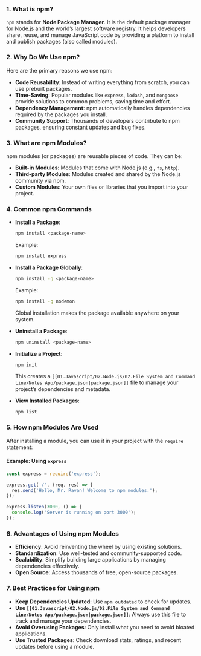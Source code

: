 ### 1. **What is npm?**

`npm` stands for **Node Package Manager**. It is the default package manager for Node.js and the world’s largest software registry. It helps developers share, reuse, and manage JavaScript code by providing a platform to install and publish packages (also called modules).

### 2. **Why Do We Use npm?**

Here are the primary reasons we use npm:

- **Code Reusability**: Instead of writing everything from scratch, you can use prebuilt packages.
- **Time-Saving**: Popular modules like `express`, `lodash`, and `mongoose` provide solutions to common problems, saving time and effort.
- **Dependency Management**: npm automatically handles dependencies required by the packages you install.
- **Community Support**: Thousands of developers contribute to npm packages, ensuring constant updates and bug fixes.

### 3. **What are npm Modules?**

npm modules (or packages) are reusable pieces of code. They can be:

- **Built-in Modules**: Modules that come with Node.js (e.g., `fs`, `http`).
- **Third-party Modules**: Modules created and shared by the Node.js community via npm.
- **Custom Modules**: Your own files or libraries that you import into your project.

### 4. **Common npm Commands**

- **Install a Package**:
    
    ```bash
    npm install <package-name>
    ```
    
    Example:
    
    ```bash
    npm install express
    ```
    
- **Install a Package Globally**:
    
    ```bash
    npm install -g <package-name>
    ```
    
    Example:
    
    ```bash
    npm install -g nodemon
    ```
    
    Global installation makes the package available anywhere on your system.
    
- **Uninstall a Package**:
    
    ```bash
    npm uninstall <package-name>
    ```
    
- **Initialize a Project**:
    
    ```bash
    npm init
    ```
    
    This creates a `[[01.Javascript/02.Node.js/02.File System and Command Line/Notes App/package.json|package.json]]` file to manage your project’s dependencies and metadata.
    
- **View Installed Packages**:
    
    ```bash
    npm list
    ```
    

### 5. **How npm Modules Are Used**

After installing a module, you can use it in your project with the `require` statement:

#### Example: Using `express`

```javascript
const express = require('express');

express.get('/', (req, res) => {
  res.send('Hello, Mr. Ravan! Welcome to npm modules.');
});

express.listen(3000, () => {
  console.log('Server is running on port 3000');
});
```

### 6. **Advantages of Using npm Modules**

- **Efficiency**: Avoid reinventing the wheel by using existing solutions.
- **Standardization**: Use well-tested and community-supported code.
- **Scalability**: Simplify building large applications by managing dependencies effectively.
- **Open Source**: Access thousands of free, open-source packages.

### 7. **Best Practices for Using npm**

- **Keep Dependencies Updated**: Use `npm outdated` to check for updates.
- **Use `[[01.Javascript/02.Node.js/02.File System and Command Line/Notes App/package.json|package.json]]`**: Always use this file to track and manage your dependencies.
- **Avoid Overusing Packages**: Only install what you need to avoid bloated applications.
- **Use Trusted Packages**: Check download stats, ratings, and recent updates before using a module.
